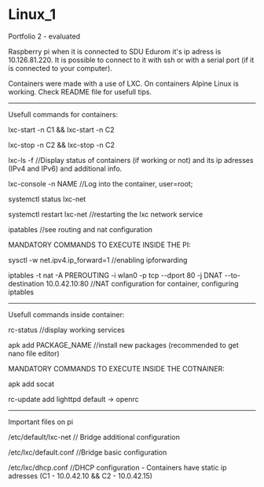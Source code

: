 # Linux_1
Portfolio 2 - evaluated

Raspberry pi when it is connected to SDU Edurom it's ip adress is 10.126.81.220. It is possible to connect to it with ssh or with a serial port (if it is connected to your computer).

Containers were made with a use of LXC. On containers Alpine Linux is working. Check README file for usefull tips.

*********************************************************************************************************************
Usefull commands for containers:

lxc-start -n C1 && lxc-start -n C2

lxc-stop -n C2 && lxc-stop -n C2

lxc-ls -f //Display status of containers (if working or not) and its ip adresses (IPv4 and IPv6) and additional info. 

lxc-console -n NAME //Log into the container, user=root;

systemctl status lxc-net

systemctl restart lxc-net //restarting the lxc network service

ipatables //see routing and nat configuration

MANDATORY COMMANDS TO EXECUTE INSIDE THE PI:

sysctl -w net.ipv4.ip_forward=1 //enabling ipforwarding

iptables -t nat -A PREROUTING -i wlan0 -p tcp --dport 80 -j DNAT --to-destination 10.0.42.10:80 //NAT configuration for 
container, configuring iptables

--------------------------------------------------------------------------------------------------------------------

Usefull commands inside container:

rc-status //display working services

apk add PACKAGE_NAME //install new packages (recommended to get nano file editor)

MANDATORY COMMANDS TO EXECUTE INSIDE THE COTNAINER: 

apk add socat

rc-update add lighttpd default -> openrc



*********************************************************************************************************************

Important files on pi

/etc/default/lxc-net // Bridge additional configuration

/etc/lxc/default.conf //Bridge basic configuration

/etc/lxc/dhcp.conf //DHCP configuration - Containers have static ip adresses (C1 - 10.0.42.10 && C2 - 10.0.42.15)

